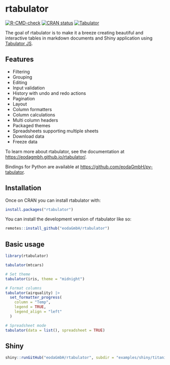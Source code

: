 
<!-- README.md is generated from README.Rmd. Please edit that file -->

# rtabulator

<!-- badges: start -->

[![R-CMD-check](https://github.com/eodaGmbH/rtabulator/actions/workflows/R-CMD-check.yaml/badge.svg)](https://github.com/eodaGmbH/rtabulator/actions/workflows/R-CMD-check.yaml)
[![CRAN
status](https://www.r-pkg.org/badges/version/rtabulator)](https://CRAN.R-project.org/package=rtabulator)
[![Tabulator](https://img.shields.io/badge/Tabulator-v6.2.5-blue.svg)](https://github.com/olifolkerd/tabulator/releases/tag/6.2.5)
<!-- badges: end -->

The goal of rtabulator is to make it a breeze creating beautiful and
interactive tables in markdown documents and Shiny application using
[Tabulator JS](https://tabulator.info/).

## Features

- Filtering
- Grouping
- Editing
- Input validation
- History with undo and redo actions
- Pagination
- Layout
- Column formatters
- Column calculations
- Multi column headers
- Packaged themes
- Spreadsheets supporting multiple sheets
- Download data
- Freeze data

To learn more about rtabulator, see the documentation at
<https://eodagmbh.github.io/rtabulator/>.

Bindings for Python are available at
<https://github.com/eodaGmbH/py-tabulator>.

## Installation

Once on CRAN you can install rtabulator with:

``` r
install.packages("rtabulator")
```

You can install the development version of rtabulator like so:

``` r
remotes::install_github("eodaGmbH/rtabulator")
```

## Basic usage

``` r
library(rtabulator)

tabulator(mtcars)

# Set theme
tabulator(iris, theme = "midnight")

# Format columns
tabulator(airquality) |>
  set_formatter_progress(
    column = "Temp",
    legend = TRUE,
    legend_align = "left"
  )

# Spreadsheet mode
tabulator(data = list(), spreadsheet = TRUE)
```

## Shiny

``` r
shiny::runGitHub("eodaGmbH/rtabulator", subdir = "examples/shiny/titanic")
```
